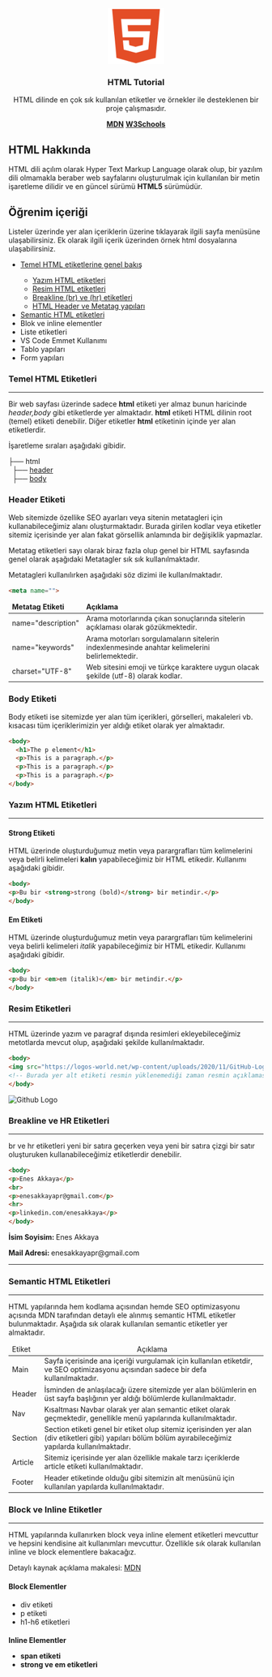 <p align="center">
  <img src="1200px-Devicon-html5-plain.svg.png" width="110" height="110" alt="HTML5 Logo"/>
</p>

<h3 align="center">HTML Tutorial</h3>

<p align="center">HTML dilinde en çok sık kullanılan etiketler ve örnekler ile desteklenen bir proje çalışmasıdır.</p>

<div align="center" id="links">
  <span align="center"><strong><a href="https://developer.mozilla.org/en-US/docs/Web/HTML" target="_blank">MDN</a></strong></span>
  <span align="center"><strong><a href="https://www.w3schools.com/" target="_blank">W3Schools</a></strong></span>
</div>

## HTML Hakkında

<p>HTML dili açılım olarak Hyper Text Markup Language olarak olup, bir yazılım dili olmamakla beraber web sayfalarını oluşturulmak için kullanılan bir metin işaretleme dilidir ve en güncel sürümü <strong>HTML5</strong> sürümüdür.</p>

## Öğrenim içeriği

<p>Listeler üzerinde yer alan içeriklerin üzerine tıklayarak ilgili sayfa menüsüne ulaşabilirsiniz. Ek olarak ilgili içerik üzerinden örnek html dosyalarına ulaşabilirsiniz.</p>

<ul>
  <li><a href="#temel-html">Temel HTML etiketlerine genel bakış</a></li>
    <ul>
      <li><a href="#yazim-html">Yazım HTML etiketleri</a></li>
      <li><a href="#resim-html">Resim HTML etiketleri</a></li>
      <li><a href="#br-hr-html">Breakline (br) ve (hr) etiketleri</a></li>
      <li><a href="#header-html">HTML Header ve Metatag yapıları</a></li>
    </ul>
  <li><a href="#semantic-html">Semantic HTML etiketleri</a></li>
  <li>Blok ve inline elementler</li>
  <li>Liste etiketleri</li>
  <li>VS Code Emmet Kullanımı</li>
  <li>Tablo yapıları</li>
  <li>Form yapıları</li>
</ul>

<h3 id="temel-html">Temel HTML Etiketleri</h3>
<hr>
<p>Bir web sayfası üzerinde sadece <strong>html</strong> etiketi yer almaz bunun haricinde <em>header,body</em> gibi etiketlerde yer almaktadır. 
<strong>html</strong> etiketi HTML dilinin root (temel) etiketi denebilir. Diğer etiketler <strong>html</strong> etiketinin içinde yer alan etiketlerdir.

İşaretleme sıraları aşağıdaki gibidir.</p>
  
 ├── html <br>
     &nbsp;  ├── <a href="#header-html">header</a> <br>
     &nbsp;  ├── <a href="#body">body</a>
     
<h3 id="header-html">Header Etiketi</h3>

<p>Web sitemizde özellike SEO ayarları veya sitenin metatagleri için kullanabileceğimiz alanı oluşturmaktadır. Burada girilen kodlar veya etiketler sitemiz içerisinde yer alan fakat görsellik anlamında bir değişiklik yapmazlar.</p>

<p>Metatag etiketleri sayı olarak biraz fazla olup genel bir HTML sayfasında genel olarak aşağıdaki Metatagler sık sık kullanılmaktadır.</p>

<p>Metatagleri kullanılırken aşağıdaki söz dizimi ile kullanılmaktadır.</p>

```md
<meta name="">
```

<table>
<thead>
  <td><strong>Metatag Etiketi</strong></td>
  <td><strong>Açıklama</strong></td>
</thead>
<tbody>
  <tr>
    <td>name="description"</td>
    <td>Arama motorlarında çıkan sonuçlarında sitelerin açıklaması olarak gözükmektedir.</td>
  </tr>
  <tr>
    <td>name="keywords"</td>
    <td>Arama motorları sorgulamaların sitelerin indexlenmesinde anahtar kelimelerini belirlemektedir.</td>
  </tr>
  <tr>
    <td>charset="UTF-8"</td>
    <td>Web sitesini emoji ve türkçe karaktere uygun olacak şekilde (utf-8) olarak kodlar.</td>
  </tr>
</tbody>
</table>

<h3 id="body">Body Etiketi</h3>

<p>Body etiketi ise sitemizde yer alan tüm içerikleri, görselleri, makaleleri vb. kısacası tüm içeriklerimizin yer aldığı etiket olarak yer almaktadır.</p>

```md
<body>
  <h1>The p element</h1>
  <p>This is a paragraph.</p>
  <p>This is a paragraph.</p>
  <p>This is a paragraph.</p>
</body>
```

<h3 id="yazim-html">Yazım HTML Etiketleri</h3>
<hr>

<h4>Strong Etiketi</h4>
<p>HTML üzerinde oluşturduğumuz metin veya parargrafları tüm kelimelerini veya belirli kelimeleri <strong>kalın</strong> yapabileceğimiz bir HTML etikedir. Kullanımı aşağıdaki gibidir.</p>

```md
<body>
<p>Bu bir <strong>strong (bold)</strong> bir metindir.</p>
</body>
```

<h4>Em Etiketi</h4>
<p>HTML üzerinde oluşturduğumuz metin veya parargrafları tüm kelimelerini veya belirli kelimeleri <em>italik</em> yapabileceğimiz bir HTML etikedir. Kullanımı aşağıdaki gibidir.</p>

```md
<body>
<p>Bu bir <em>em (italik)</em> bir metindir.</p>
</body>
```

<h3 id="resim-html">Resim Etiketleri</h3>
<hr>

<p>HTML üzerinde yazım ve paragraf dışında resimleri ekleyebileceğimiz metotlarda mevcut olup, aşağıdaki şekilde kullanılmaktadır.</p>

```md
<body>
<img src="https://logos-world.net/wp-content/uploads/2020/11/GitHub-Logo.png" alt="Github Logo">
<!-- Burada yer alt etiketi resmin yüklenemediği zaman resmin açıklaması olarak yazan bir metindir. -->
</body>
```
<img src="https://teknolojio.com.tr/uploads/2020/12/github-nedir.png" alt="Github Logo" width="200">

<h3 id="br-hr-html">Breakline ve HR Etiketleri</h3>
<hr>

<p>br ve hr etiketleri yeni bir satıra geçerken veya yeni bir satıra çizgi bir satır oluşturuken kullanabileceğimiz etiketlerdir denebilir.</p>

```md
<body>
<p>Enes Akkaya</p>
<br>
<p>enesakkayapr@gmail.com</p>
<hr>
<p>linkedin.com/enesakkaya</p>
</body>
```
<p><strong>İsim Soyisim: </strong>Enes Akkaya</p>
<p><strong>Mail Adresi: </strong>enesakkayapr@gmail.com</p>
<hr>

<h3 id="semantic-html">Semantic HTML Etiketleri</h3>
<hr>

<p>HTML yapılarında hem kodlama açısından hemde SEO optimizasyonu açısında MDN tarafından detaylı ele alınmış semantic HTML etiketler bulunmaktadır. Aşağıda sık olarak kullanılan semantic etiketler yer almaktadır.</p>

<table>
  <thead>
    <tr>
      <td>Etiket</td>
      <td style="text-align:center">Açıklama</td>
    </tr>
  </thead>
  <tbody>
    <tr>
      <td>Main</td>
      <td>Sayfa içerisinde ana içeriği vurgulamak için kullanılan etiketdir, ve SEO optimizasyonu açısından sadece bir defa kullanılmaktadır.</td>
    </tr>
     <tr>
      <td>Header</td>
      <td>İsminden de anlaşılacağı üzere sitemizde yer alan bölümlerin en üst sayfa başlığının yer aldığı bölümlerde kullanılmaktadır.</td>
    </tr>
    <tr>
      <td>Nav</td>
      <td>Kısaltması Navbar olarak yer alan semantic etiket olarak geçmektedir, genellikle menü yapılarında kullanılmaktadır.</td>
    </tr>
    <tr>
      <td>Section</td>
      <td>Section etiketi genel bir etiket olup sitemiz içerisinden yer alan (div etiketleri gibi) yapıları bölüm bölüm ayırabileceğimiz yapılarda kullanılmaktadır.        </td>
    </tr>
    <tr>
      <td>Article</td>
      <td>Sitemiz içerisinde yer alan özellikle makale tarzı içeriklerde article etiketi kullanılmaktadır.</td>
    </tr>
    <tr>
      <td>Footer</td>
      <td>Header etiketinde olduğu gibi sitemizin alt menüsünü için kullanılan yapılarda kullanılmaktadır.</td>
    </tr>
  </tbody>
</table>

<h3 id="block-inline-html">Block ve Inline Etiketler</h3>
<hr>

<p>HTML yapılarında kullanırken block veya inline element etiketleri mevcuttur ve hepsini kendisine ait kullanımları mevcuttur. Özellikle sık olarak kullanılan inline ve block elementlere bakacağız.</p>

<p>Detaylı kaynak açıklama makalesi: <a href="https://developer.mozilla.org/en-US/docs/Web/HTML/Inline_elements" target="_blank">MDN</a></p>

<h4>Block Elementler</h4>
  <ul>
    <li>div etiketi</li>
    <li>p etiketi</li>
    <li>h1-h6 etiketleri</li>
  </ul>
  
 <h4>Inline Elementler</li>
  <ul>
    <li>span etiketi</li>
    <li>strong ve em etiketleri</li>
  </ul>
